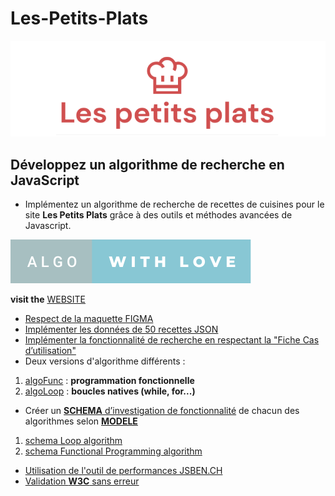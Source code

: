 # Les-Petits-Plats

![Logo](/assets/image/logo.png)

## Développez un algorithme de recherche en JavaScript

- Implémentez un algorithme de recherche de recettes de cuisines pour le site **Les Petits Plats** grâce à des outils et méthodes avancées de Javascript.

[![forthebadge](assets/image/algo-with-love.svg)](https://forthebadge.com)

**visit the** [WEBSITE](https://git504.github.io/Les-Petits-Plats/)

- [Respect de la maquette FIGMA](https://www.figma.com/file/xqeE1ZKlHUWi2Efo8r73NK)
- [Implémenter les données de 50 recettes JSON](https://github.com/git504/Les-Petits-Plats/blob/main/recipes.json)
- [Implémenter la fonctionnalité de recherche en respectant la "Fiche Cas d’utilisation"](https://github.com/git504/Les-Petits-Plats/blob/main/assets/doc/description%20du%20cas%20d%E2%80%99utilisation%20de%20recherche.pdf)
- Deux versions d'algorithme différents :

1. [algoFunc](https://github.com/git504/Les-Petits-Plats/tree/algoFunc) : **programmation fonctionnelle**
2. [algoLoop](https://github.com/git504/Les-Petits-Plats/tree/algoLoop) : **boucles natives (while, for...)**

- Créer un [**SCHEMA** d’investigation de fonctionnalité](https://github.com/git504/Les-Petits-Plats/tree/main/assets/schemaAlgo) de chacun des algorithmes selon [**MODELE**](https://github.com/git504/Les-Petits-Plats/blob/main/assets/doc/Fiche%20d%E2%80%99investigation%20de%20fonctionnalit%C3%A9.pdf)

1. [schema Loop algorithm](https://github.com/git504/Les-Petits-Plats/blob/main/assets/schemaAlgo/schemaLoop.pdf)
2. [schema Functional Programming algorithm](https://github.com/git504/Les-Petits-Plats/blob/main/assets/schemaAlgo/schemaFunc.pdf)

- [Utilisation de l'outil de performances JSBEN.CH
  ](https://jsben.ch/6NSzL)
- [Validation **W3C** sans erreur](https://validator.w3.org/nu/?doc=https%3A%2F%2Fgit504.github.io%2FLes-Petits-Plats%2F)
